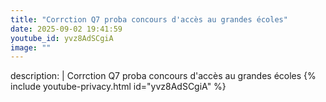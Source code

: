```yaml
---
title: "Corrction Q7 proba concours d'accès au grandes écoles"
date: 2025-09-02 19:41:59 
youtube_id: yvz8AdSCgiA
image: ""
---
```

description: |
  Corrction Q7 proba concours d'accès au grandes écoles
{% include youtube-privacy.html id="yvz8AdSCgiA" %}

